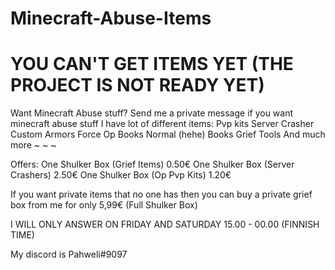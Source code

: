 # Minecraft-Abuse-Items
# YOU CAN'T GET ITEMS YET (THE PROJECT IS NOT READY YET)


Want Minecraft Abuse stuff?
Send me a private message if you want minecraft abuse stuff
I have lot of different items:
Pvp kits
Server Crasher
Custom Armors
Force Op Books
Normal (hehe) Books
Grief Tools
And much more
 ~ ~ ~

Offers:
One Shulker Box (Grief Items) 0.50€
One Shulker Box (Server Crashers) 2.50€
One Shulker Box (Op Pvp Kits) 1.20€

If you want private items that no one has then you can buy a private grief box from me for only 5,99€ (Full Shulker Box)

I WILL ONLY ANSWER ON FRIDAY AND SATURDAY 
15.00 - 00.00 (FINNISH TIME)

My discord is Pahweli#9097

